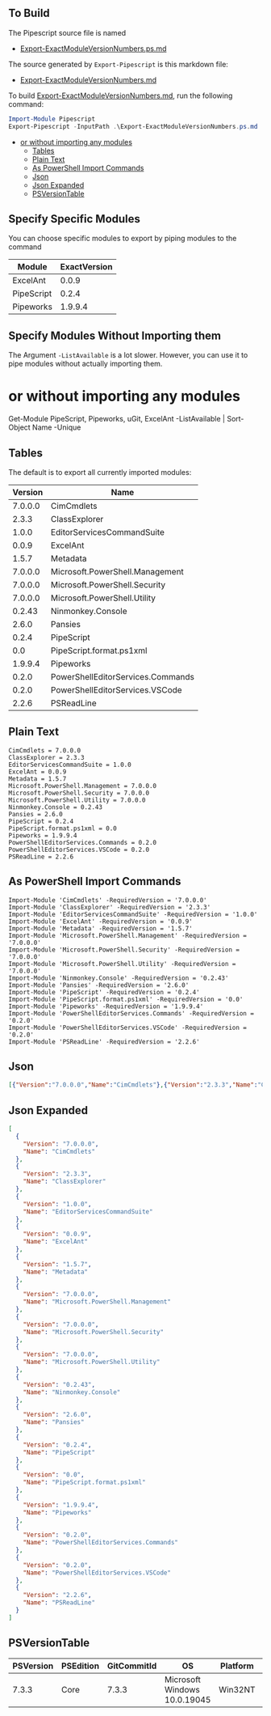## To Build

The Pipescript source file is named 

- [Export-ExactModuleVersionNumbers.ps.md](./Export-ExactModuleVersionNumbers.ps.md)

The source generated by `Export-Pipescript` is this markdown file:

-  [Export-ExactModuleVersionNumbers.md](./Export-ExactModuleVersionNumbers.md)


To build [Export-ExactModuleVersionNumbers.md](./Export-ExactModuleVersionNumbers.md), run the following command:

```ps1
Import-Module Pipescript
Export-Pipescript -InputPath .\Export-ExactModuleVersionNumbers.ps.md
```

- [or without importing any modules](#or-without-importing-any-modules)
  - [Tables](#tables)
  - [Plain Text](#plain-text)
  - [As PowerShell Import Commands](#as-powershell-import-commands)
  - [Json](#json)
  - [Json Expanded](#json-expanded)
  - [PSVersionTable](#psversiontable)


## Specify Specific Modules

You can choose specific modules to export by piping modules to the command

<!-- 
# Commented out because importing from within Pipescript will currently crash.
> Import-Module Pipeworks, Pipescript, ExcelAnt, Ugit
-->

| Module | ExactVersion |
| - | - |
| ExcelAnt | 0.0.9 |
| PipeScript | 0.2.4 |
| Pipeworks | 1.9.9.4 |


## Specify Modules Without Importing them

The Argument `-ListAvailable` is a lot slower. However, you can use it to pipe modules without actually importing them.

# or without importing any modules
Get-Module PipeScript, Pipeworks, uGit, ExcelAnt -ListAvailable 
| Sort-Object Name -Unique


## Tables

The default is to export all currently imported modules:


|Version|Name                             |
|-------|---------------------------------|
|7.0.0.0|CimCmdlets                       |
|2.3.3  |ClassExplorer                    |
|1.0.0  |EditorServicesCommandSuite       |
|0.0.9  |ExcelAnt                         |
|1.5.7  |Metadata                         |
|7.0.0.0|Microsoft.PowerShell.Management  |
|7.0.0.0|Microsoft.PowerShell.Security    |
|7.0.0.0|Microsoft.PowerShell.Utility     |
|0.2.43 |Ninmonkey.Console                |
|2.6.0  |Pansies                          |
|0.2.4  |PipeScript                       |
|0.0    |PipeScript.format.ps1xml         |
|1.9.9.4|Pipeworks                        |
|0.2.0  |PowerShellEditorServices.Commands|
|0.2.0  |PowerShellEditorServices.VSCode  |
|2.2.6  |PSReadLine                       |




## Plain Text

```
CimCmdlets = 7.0.0.0
ClassExplorer = 2.3.3
EditorServicesCommandSuite = 1.0.0
ExcelAnt = 0.0.9
Metadata = 1.5.7
Microsoft.PowerShell.Management = 7.0.0.0
Microsoft.PowerShell.Security = 7.0.0.0
Microsoft.PowerShell.Utility = 7.0.0.0
Ninmonkey.Console = 0.2.43
Pansies = 2.6.0
PipeScript = 0.2.4
PipeScript.format.ps1xml = 0.0
Pipeworks = 1.9.9.4
PowerShellEditorServices.Commands = 0.2.0
PowerShellEditorServices.VSCode = 0.2.0
PSReadLine = 2.2.6
```

## As PowerShell Import Commands

```
Import-Module 'CimCmdlets' -RequiredVersion = '7.0.0.0'
Import-Module 'ClassExplorer' -RequiredVersion = '2.3.3'
Import-Module 'EditorServicesCommandSuite' -RequiredVersion = '1.0.0'
Import-Module 'ExcelAnt' -RequiredVersion = '0.0.9'
Import-Module 'Metadata' -RequiredVersion = '1.5.7'
Import-Module 'Microsoft.PowerShell.Management' -RequiredVersion = '7.0.0.0'
Import-Module 'Microsoft.PowerShell.Security' -RequiredVersion = '7.0.0.0'
Import-Module 'Microsoft.PowerShell.Utility' -RequiredVersion = '7.0.0.0'
Import-Module 'Ninmonkey.Console' -RequiredVersion = '0.2.43'
Import-Module 'Pansies' -RequiredVersion = '2.6.0'
Import-Module 'PipeScript' -RequiredVersion = '0.2.4'
Import-Module 'PipeScript.format.ps1xml' -RequiredVersion = '0.0'
Import-Module 'Pipeworks' -RequiredVersion = '1.9.9.4'
Import-Module 'PowerShellEditorServices.Commands' -RequiredVersion = '0.2.0'
Import-Module 'PowerShellEditorServices.VSCode' -RequiredVersion = '0.2.0'
Import-Module 'PSReadLine' -RequiredVersion = '2.2.6'
```


## Json 

```json
[{"Version":"7.0.0.0","Name":"CimCmdlets"},{"Version":"2.3.3","Name":"ClassExplorer"},{"Version":"1.0.0","Name":"EditorServicesCommandSuite"},{"Version":"0.0.9","Name":"ExcelAnt"},{"Version":"1.5.7","Name":"Metadata"},{"Version":"7.0.0.0","Name":"Microsoft.PowerShell.Management"},{"Version":"7.0.0.0","Name":"Microsoft.PowerShell.Security"},{"Version":"7.0.0.0","Name":"Microsoft.PowerShell.Utility"},{"Version":"0.2.43","Name":"Ninmonkey.Console"},{"Version":"2.6.0","Name":"Pansies"},{"Version":"0.2.4","Name":"PipeScript"},{"Version":"0.0","Name":"PipeScript.format.ps1xml"},{"Version":"1.9.9.4","Name":"Pipeworks"},{"Version":"0.2.0","Name":"PowerShellEditorServices.Commands"},{"Version":"0.2.0","Name":"PowerShellEditorServices.VSCode"},{"Version":"2.2.6","Name":"PSReadLine"}]
```
## Json Expanded

```json
[
  {
    "Version": "7.0.0.0",
    "Name": "CimCmdlets"
  },
  {
    "Version": "2.3.3",
    "Name": "ClassExplorer"
  },
  {
    "Version": "1.0.0",
    "Name": "EditorServicesCommandSuite"
  },
  {
    "Version": "0.0.9",
    "Name": "ExcelAnt"
  },
  {
    "Version": "1.5.7",
    "Name": "Metadata"
  },
  {
    "Version": "7.0.0.0",
    "Name": "Microsoft.PowerShell.Management"
  },
  {
    "Version": "7.0.0.0",
    "Name": "Microsoft.PowerShell.Security"
  },
  {
    "Version": "7.0.0.0",
    "Name": "Microsoft.PowerShell.Utility"
  },
  {
    "Version": "0.2.43",
    "Name": "Ninmonkey.Console"
  },
  {
    "Version": "2.6.0",
    "Name": "Pansies"
  },
  {
    "Version": "0.2.4",
    "Name": "PipeScript"
  },
  {
    "Version": "0.0",
    "Name": "PipeScript.format.ps1xml"
  },
  {
    "Version": "1.9.9.4",
    "Name": "Pipeworks"
  },
  {
    "Version": "0.2.0",
    "Name": "PowerShellEditorServices.Commands"
  },
  {
    "Version": "0.2.0",
    "Name": "PowerShellEditorServices.VSCode"
  },
  {
    "Version": "2.2.6",
    "Name": "PSReadLine"
  }
]
```

## PSVersionTable



|PSVersion|PSEdition|GitCommitId|OS                          |Platform|PSCompatibleVersions|PSRemotingProtocolVersion|SerializationVersion|WSManStackVersion|
|---------|---------|-----------|----------------------------|--------|--------------------|-------------------------|--------------------|-----------------|
|7.3.3    |Core     |7.3.3      |Microsoft Windows 10.0.19045|Win32NT |1.0                 |2.0                      |3.0                 |4.0              |5.0|5.1.10032.0|6.0.0|6.1.0|6.2.0|7.0.0|7.1.0|7.2.0|7.3.3|2.3|1.1.0.1|3.0|




